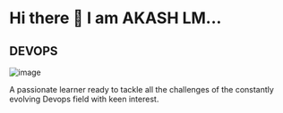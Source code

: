 # Hi there 👋  I am AKASH LM...

## DEVOPS

![image](https://miro.medium.com/v2/resize:fit:1400/1*toYapRvF2zf6KVcKb1qOMg.png)

A passionate learner ready to tackle all the challenges of the constantly evolving Devops field with keen interest.

<!-- ![image](https://miro.medium.com/v2/resize:fit:1400/1*toYapRvF2zf6KVcKb1qOMg.png) -->

